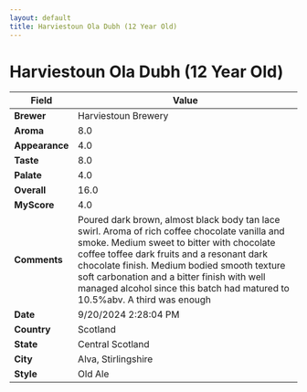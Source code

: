 ```yaml
---
layout: default
title: Harviestoun Ola Dubh (12 Year Old)
---
```


# Harviestoun Ola Dubh (12 Year Old)

| Field         | Value                                                                                                   |
|---------------|---------------------------------------------------------------------------------------------------------|
| **Brewer**    | Harviestoun Brewery                                                                                        |
| **Aroma**     | 8.0                                                                                         |
| **Appearance**| 4.0                                                                                    |
| **Taste**     | 8.0                                                                                         |
| **Palate**    | 4.0                                                                                        |
| **Overall**   | 16.0                                                                                       |
| **MyScore**   | 4.0                                                                                       |
| **Comments**  | Poured dark brown, almost black body tan lace swirl.  Aroma of rich coffee chocolate vanilla and smoke. Medium sweet to bitter with chocolate coffee toffee dark fruits and a resonant dark chocolate finish.  Medium bodied smooth texture soft carbonation and a bitter finish with well managed alcohol since this batch had matured to 10.5%abv. A third was enough                                                                                       |
| **Date**      | 9/20/2024 2:28:04 PM                                                                                          |
| **Country**   | Scotland                                                                                       |
| **State**     | Central Scotland                                                                                         |
| **City**      | Alva, Stirlingshire                                                                                          |
| **Style**     | Old Ale                                                                                         |

